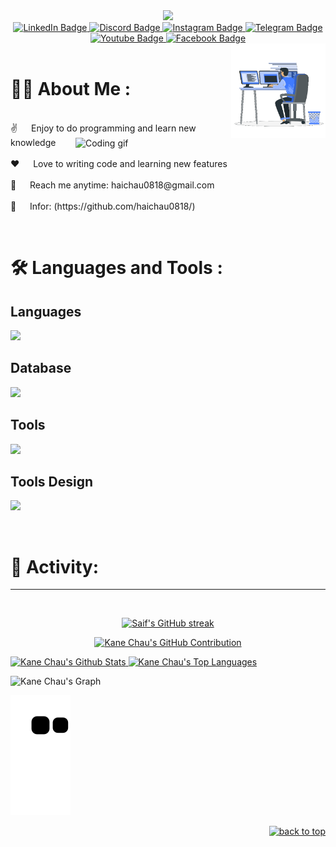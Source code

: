 
<div id="header" align="center">
  <img src="https://media.giphy.com/media/SHjOSDkKZ18qOHA5B5/giphy.gif" width="100"/>
</div>
<div id="badges" align="center">
  <a href="https://www.linkedin.com/in/h%E1%BA%A3i-ch%C3%A2u-0a4417201/">
    <img src="https://img.shields.io/badge/LinkedIn-blue?style=for-the-badge&logo=linkedin&logoColor=white" alt="LinkedIn Badge"/>
  </a>
    <a href="https://discordapp.com/users/915820523580166174">
    <img src="https://img.shields.io/badge/Discord-%235865F2.svg?style=for-the-badge&logo=discord&logoColor=white" alt="Discord Badge"/>
  </a>
      <a href="https://www.instagram.com/kanechau.me/">
    <img src="https://img.shields.io/badge/Instagram-%23E4405F.svg?style=for-the-badge&logo=Instagram&logoColor=white" alt="Instagram Badge"/>
  </a>
   <a href="https://t.me/kanechau">
    <img src="https://img.shields.io/badge/Telegram-2CA5E0?style=for-the-badge&logo=telegram&logoColor=white" alt="Telegram Badge"/>
  </a>
  <a href="https://www.youtube.com/channel/UCxoEfqmjnCrjydJyMIzMaQw">
    <img src="https://img.shields.io/badge/YouTube-%23FF0000.svg?style=for-the-badge&logo=YouTube&logoColor=white" alt="Youtube Badge"/>
  </a>
  <a href="https://www.facebook.com/haichau0818/">
    <img src="https://img.shields.io/badge/facebook-blue?style=for-the-badge&logo=facebook&logoColor=white" alt="Facebook Badge"/>
  </a>
</div>
<img align="right" src="https://github.com/haichau0818/haichau0818/blob/main/Right_Side.gif" width=30%>
</br>


# :woman_technologist: About Me :
<p>
 <img align="right" width="400" src="/assets/programmer.gif" alt="Coding gif" />
  <br/>
 ✌️ &emsp; Enjoy to do programming and learn new knowledge<br/><br/>
 ❤️ &emsp; Love to writing code and learning new features<br/><br/>
 📧 &emsp; Reach me anytime: haichau0818@gmail.com<br/><br/>
 💬 &emsp; Infor: (https://github.com/haichau0818/)

</p>

</br>

# :hammer_and_wrench: Languages and Tools :

<div>
  
## Languages
<p align="left">
  <a href="https://skillicons.dev">
    <img src="https://skillicons.dev/icons?i=dotnet,cs,react,nodejs,nextjs,py,nuxtjs,fastapi,express,nestjs,babel,bootstrap,css,jquery,pug,regex" />
  </a>
</p>

## Database
<p align="left">
  <a href="https://skillicons.dev">
    <img src="https://skillicons.dev/icons?i=mongodb,mysql,postgresql" />
  </a>
</p>

## Tools

<p align="left">
  <a href="https://skillicons.dev">
    <img src="https://skillicons.dev/icons?i=vscode,visualstudio,git,github,appwrite,docker,idea,postman,linux,powershell,nginx" />
  </a>
</p>

## Tools Design

<p align="left">
  <a href="https://skillicons.dev">
    <img src="https://skillicons.dev/icons?i=ai,pr,xd,figma" />
  </a>
</p>
<br/>

# :rowboat: Activity:

<hr/>
<br/>

<p align="center">
  <a href="https://github.com/haichau0818">
    <img src="https://github-readme-streak-stats.herokuapp.com/?user=haichau0818&theme=radical&border=7F3FBF&background=0D1117" alt="Saif's GitHub streak"/>
  </a>
</p>

<p align="center">
  <a href="https://github.com/haichau0818">
    <img src="https://github-profile-summary-cards.vercel.app/api/cards/profile-details?username=haichau0818&theme=radical" alt="Kane Chau's GitHub Contribution"/>
  </a>
</p>

<a> 
    <a href="https://github.com/haichau0818"><img alt="Kane Chau's Github Stats" src="https://denvercoder1-github-readme-stats.vercel.app/api?username=haichau0818&show_icons=true&count_private=true&theme=react&border_color=7F3FBF&bg_color=0D1117&title_color=F85D7F&icon_color=F8D866" height="192px" width="49.5%"/>
    </a>
  <a href="https://github.com/haichau0818"><img alt="Kane Chau's Top Languages" src="https://denvercoder1-github-readme-stats.vercel.app/api/top-langs/?username=haichau0818&langs_count=8&layout=compact&theme=react&border_color=7F3FBF&bg_color=0D1117&title_color=F85D7F&icon_color=F8D866" height="192px" width="49.5%"/></a>
  <br/>
</a>


![Kane Chau's Graph](https://github-readme-activity-graph.vercel.app/graph?username=haichau0818&custom_title=Kane%20Chau's%20GitHub%20Activity%20Graph&bg_color=0D1117&color=7F3FBF&line=7F3FBF&point=7F3FBF&area_color=FFFFFF&title_color=FFFFFF&area=true)


<img alt="github contribution snake animation" src="https://github.com/Carol42/Carol42/blob/output/github-contribution-grid-snake.svg">
<p align="right"><a href="#top"><img src="https://img.shields.io/static/v1?label&message=back+to+top&color=7E3ACE&style=flat&logo" alt="back to top" /></a></p>

<!--
**haichau0818/haichau0818** is a ✨ _special_ ✨ repository because its `README.md` (this file) appears on your GitHub profile.

Here are some ideas to get you started:

- 🔭 I’m currently working on ...
- 🌱 I’m currently learning ...
- 👯 I’m looking to collaborate on ...
- 🤔 I’m looking for help with ...
- 💬 Ask me about ...
- 📫 How to reach me: ...
- 😄 Pronouns: ...
- ⚡ Fun fact: ...
-->
